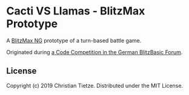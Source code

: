 # Cacti VS Llamas - BlitzMax Prototype

A [BlitzMax NG](https://blitzmax.org/) prototype of a turn-based battle game.

Originated during [a Code Competition in the German BlitzBasic Forum](https://www.blitzforum.de/forum/viewtopic.php?t=41004).

## License

Copyright (c) 2019 Christian Tietze. Distributed under the MIT License.